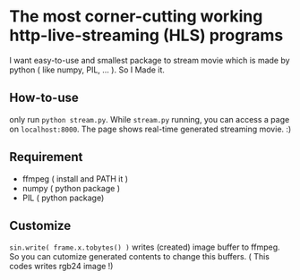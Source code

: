 # The most corner-cutting working http-live-streaming (HLS) programs
I want easy-to-use and smallest package to stream movie which is made by python ( like numpy, PIL, ... ).
So I Made it.

## How-to-use
only run `python stream.py`.
While `stream.py` running, you can access a page on `localhost:8000`. 
The page shows real-time generated streaming movie. :)

## Requirement
- ffmpeg ( install and PATH it )
- numpy ( python package )
- PIL ( python package)

## Customize
`sin.write( frame.x.tobytes() )` writes (created) image buffer to ffmpeg.
So you can cutomize generated contents to change this buffers.
( This codes writes rgb24 image !)

